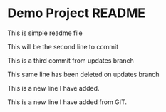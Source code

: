 # Demo Project README

This is simple readme file

This will be the second line to commit

This is a third commit from updates branch

This same line has been deleted on updates branch

This is a new line I have added.

This is a new line I have added from GIT.
